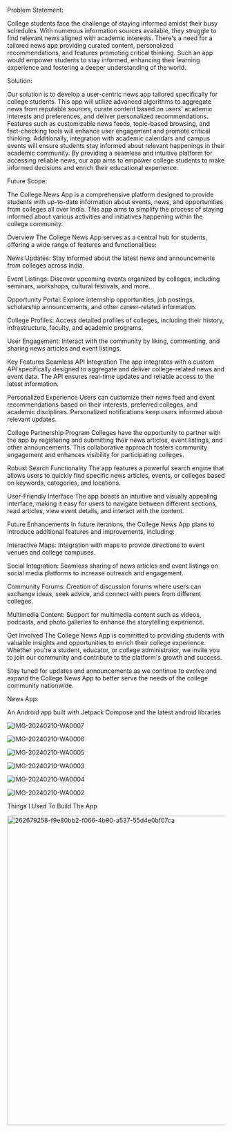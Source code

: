 
Problem Statement:

College students face the challenge of staying informed amidst their busy schedules. With numerous information sources available, they struggle to find relevant news aligned with academic interests. There's a need for a tailored news app providing curated content, personalized recommendations, and features promoting critical thinking. Such an app would empower students to stay informed, enhancing their learning experience and fostering a deeper understanding of the world.

Solution:

Our solution is to develop a user-centric news app tailored specifically for college students. This app will utilize advanced algorithms to aggregate news from reputable sources, curate content based on users' academic interests and preferences, and deliver personalized recommendations. Features such as customizable news feeds, topic-based browsing, and fact-checking tools will enhance user engagement and promote critical thinking. Additionally, integration with academic calendars and campus events will ensure students stay informed about relevant happenings in their academic community. By providing a seamless and intuitive platform for accessing reliable news, our app aims to empower college students to make informed decisions and enrich their educational experience.

Future Scope:


The College News App is a comprehensive platform designed to provide students with up-to-date information about events, news, and opportunities from colleges all over India. This app aims to simplify the process of staying informed about various activities and initiatives happening within the college community.

Overview
The College News App serves as a central hub for students, offering a wide range of features and functionalities:

News Updates: Stay informed about the latest news and announcements from colleges across India.

Event Listings: Discover upcoming events organized by colleges, including seminars, workshops, cultural festivals, and more.

Opportunity Portal: Explore internship opportunities, job postings, scholarship announcements, and other career-related information.

College Profiles: Access detailed profiles of colleges, including their history, infrastructure, faculty, and academic programs.

User Engagement: Interact with the community by liking, commenting, and sharing news articles and event listings.

Key Features
Seamless API Integration
The app integrates with a custom API specifically designed to aggregate and deliver college-related news and event data. The API ensures real-time updates and reliable access to the latest information.

Personalized Experience
Users can customize their news feed and event recommendations based on their interests, preferred colleges, and academic disciplines. Personalized notifications keep users informed about relevant updates.

College Partnership Program
Colleges have the opportunity to partner with the app by registering and submitting their news articles, event listings, and other announcements. This collaborative approach fosters community engagement and enhances visibility for participating colleges.

Robust Search Functionality
The app features a powerful search engine that allows users to quickly find specific news articles, events, or colleges based on keywords, categories, and locations.

User-Friendly Interface
The app boasts an intuitive and visually appealing interface, making it easy for users to navigate between different sections, read articles, view event details, and interact with the content.

Future Enhancements
In future iterations, the College News App plans to introduce additional features and improvements, including:

Interactive Maps: Integration with maps to provide directions to event venues and college campuses.

Social Integration: Seamless sharing of news articles and event listings on social media platforms to increase outreach and engagement.

Community Forums: Creation of discussion forums where users can exchange ideas, seek advice, and connect with peers from different colleges.

Multimedia Content: Support for multimedia content such as videos, podcasts, and photo galleries to enhance the storytelling experience.

Get Involved
The College News App is committed to providing students with valuable insights and opportunities to enrich their college experience. Whether you're a student, educator, or college administrator, we invite you to join our community and contribute to the platform's growth and success.

Stay tuned for updates and announcements as we continue to evolve and expand the College News App to better serve the needs of the college community nationwide.

News App:

An Android app built with Jetpack Compose and the latest android libraries

![IMG-20240210-WA0007](https://github.com/SajalJana2004/TimesNews/assets/145244794/ba734f97-b484-4e20-a492-a1c970cd357e)

![IMG-20240210-WA0006](https://github.com/SajalJana2004/TimesNews/assets/145244794/bb5f9539-8c3c-436d-b091-6486938a17c2)

![IMG-20240210-WA0005](https://github.com/SajalJana2004/TimesNews/assets/145244794/f10bf45b-60ae-4154-a2ab-98d0304c28e6)

![IMG-20240210-WA0003](https://github.com/SajalJana2004/TimesNews/assets/145244794/0d4f092c-ef38-4992-876d-db0d3843a348)

![IMG-20240210-WA0004](https://github.com/SajalJana2004/TimesNews/assets/145244794/f768c1a2-7029-4874-b396-4acf20664727)

![IMG-20240210-WA0002](https://github.com/SajalJana2004/TimesNews/assets/145244794/b5c3e07f-2c85-4049-b66b-a3ae714cada3)

Things I Used To Build The App

<img width="716" alt="262679258-f9e80bb2-f066-4b90-a537-55d4e0bf07ca" src="https://github.com/SajalJana2004/TimesNews/assets/145244794/25984834-568c-4604-b46e-48948ca62c3d">
